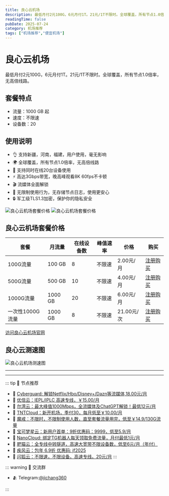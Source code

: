```yaml
---
title: 良心云机场
description: 最低月付2元100G，6元月付1T。21元/1T不限时。全球覆盖，所有节点1.0倍率，无高倍线路。
readingTime: false
pubDate: 2025-07-24
category: 机场推荐
tags: ["机场推荐","便宜机场"]
---
```

# 良心云机场

最低月付2元100G，6元月付1T。21元/1T不限时。全球覆盖，所有节点1.0倍率，无高倍线路。
   
## 套餐特点

- 流量：1000 GB 起
- 速度：不限速
- 设备数：20

## 使用说明

- 👌 支持新疆，河南，福建，用户使用，毫无影响
- 🌍 全球覆盖，所有节点1.0倍率，无高倍线路
- 📱 支持同时在线20台设备使用
- ⚡️ 高达3Gbps带宽，晚高峰观看8K 60fps不卡顿
- 🎬 流媒体全面解锁
- 🫷 无限制使用行为，无存储节点日志，使用更安心
- 🔒 军工级TLS1.3加密，保护你的隐私安全

![良心云机场套餐价格](/assets/liangxinyun1.jpg "良心云机场套餐价格")
![良心云机场套餐价格](/assets/liangxinyun2.jpg "良心云机场套餐价格")



## 良心云机场套餐价格

| 套餐 | 月流量 | 在线设备数 | 峰值速率 | 价格 | 购买 |
| --- | --- | --- | --- | --- | --- |
| 100G流量 | 100 GB | 8 | 不限速 | 2.00元/月 | [注册购买](https://a.suola.link/liangxinyun) |
| 500G流量 | 500 GB | 10 |不限速 | 4.00元/月 | [注册购买](https://a.suola.link/liangxinyun) |
| 1000G流量 | 1000 GB | 20 | 不限速 | 6.00元/月 |  [注册购买](https://a.suola.link/liangxinyun) |
| 一次性1000G流量 | 1000 GB | 8 | 不限速 | 21.00元/次 |  [注册购买](https://a.suola.link/liangxinyun) |


[访问良心云机场官网](https://a.suola.link/liangxinyun)

## 良心云测速图

![良心云机场测速图](/assets/liangxinyun3.jpg "良心云机场测速图")

---------
---------

::: tip 🎉 节点推荐
- 🚀 [Cyberguard: 解锁Netflix/Hbo/Disney+/Dazn等流媒体,18.00元/月](https://www.cyberguard.best/#/register?code=XsreC0T5)<br>
- 🚀 [优信云：IEPL/IPLC 高速专线，￥15.00/月](https://www.优信云.com/#/register?code=JRtE5uIV)<br>
- 🚀 [尔湾云：最大峰值1000Mbps，全流媒体及ChatGPT解锁！最低12元/月](https://erwan6.net/auth/register?code=BoObCd)<br>
- 🚀 [TNTCloud：新开机场，季付30，每月低至￥10.00/月](https://haibing822.tntvipaff.cc/#/register?code=GtjJVgml)<br>
- 🚀 [魔戒：不限时，不限制使用人数，直至套餐流量用完，低至￥14.9/130G流量](https://mojie.app/#/register?code=sSdtPtLo)<br>
- 🚀 [宝可梦星云：新用户首单：9折优惠码：9999，低至5.9/月 ](https://a.suola.link/pokemon)<br>
- 🚀 [NanoCloud: 绑定TG机器人每天领取免费流量，月付最低1元/月](https://edu.uodoo.bid/auth/register?code=JMiOQDHf)<br>
- 🚀 [肥猫云：全专线中转隧道，高速大宽带不限设备数，低至6元/月（年付）](https://fchb1188.fcvipaff.cc/register?aff=X1vZd2wf)<br>
- 🚀 [疾风云：包年 6.9折 优惠码: jf2025](https://homes.tr25.cn?code=ReCm)<br>
- 🚀 [闪狐云：不限速，不限设备。高速专线。20元/月](https://inv02.ffaff.cc/register?aff=WQApz2pv)
:::

::: warning  💬 交流群

- 🫂 Telegram:[@jichang360](https://t.me/jichang360)

:::
